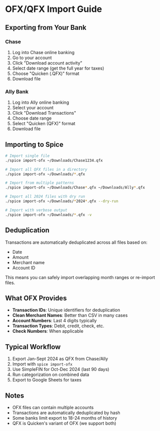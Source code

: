# OFX/QFX Import Guide

## Exporting from Your Bank

### Chase
1. Log into Chase online banking
2. Go to your account
3. Click "Download account activity"
4. Select date range (get the full year for taxes)
5. Choose "Quicken (.QFX)" format
6. Download file

### Ally Bank
1. Log into Ally online banking
2. Select your account
3. Click "Download Transactions"
4. Choose date range
5. Select "Quicken (QFX)" format
6. Download file

## Importing to Spice

```bash
# Import single file
./spice import-ofx ~/Downloads/Chase1234.qfx

# Import all QFX files in a directory
./spice import-ofx ~/Downloads/*.qfx

# Import from multiple patterns
./spice import-ofx ~/Downloads/Chase*.qfx ~/Downloads/Ally*.qfx

# Import all 2024 files with dry run
./spice import-ofx ~/Downloads/*2024*.qfx --dry-run

# Import with verbose output
./spice import-ofx ~/Downloads/*.qfx -v
```

## Deduplication

Transactions are automatically deduplicated across all files based on:
- Date
- Amount  
- Merchant name
- Account ID

This means you can safely import overlapping month ranges or re-import files.

## What OFX Provides

- **Transaction IDs**: Unique identifiers for deduplication
- **Clean Merchant Names**: Better than CSV in many cases
- **Account Numbers**: Last 4 digits typically
- **Transaction Types**: Debit, credit, check, etc.
- **Check Numbers**: When applicable

## Typical Workflow

1. Export Jan-Sept 2024 as QFX from Chase/Ally
2. Import with `spice import-ofx`
3. Use SimpleFIN for Oct-Dec 2024 (last 90 days)
4. Run categorization on combined data
5. Export to Google Sheets for taxes

## Notes

- OFX files can contain multiple accounts
- Transactions are automatically deduplicated by hash
- Some banks limit export to 18-24 months of history
- QFX is Quicken's variant of OFX (we support both)